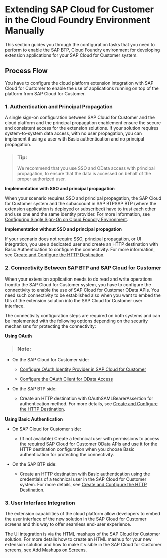 <!-- loio1150e4395ba6487bad2a7164db7ea417 -->

# Extending SAP Cloud for Customer in the Cloud Foundry Environment Manually

This section guides you through the configuration tasks that you need to perform to enable the SAP BTP, Cloud Foundry environment for developing extension applications for your SAP Cloud for Customer system.



<a name="loio1150e4395ba6487bad2a7164db7ea417__section_c2w_qbf_l2b"/>

## Process Flow

You have to configure the cloud platform extension integration with SAP Cloud for Customer to enable the use of applications running on top of the platform from SAP Cloud for Customer.



### 1. Authentication and Principal Propagation

A single sign-on configuration between SAP Cloud for Customer and the cloud platform and the principal propagation enablement ensure the secure and consistent access for the extension solutions. If your solution requires system-to-system data access, with no user propagation, you can implement it using a user with Basic authentication and no principal propagation.

> ### Tip:  
> We recommend that you use SSO and OData access with principal propagation, to ensure that the data is accessed on behalf of the proper authorized user.

**Implementation with SSO and principal propagation** 

When your scenario requires SSO and principal propagation, the SAP Cloud for Customer system and the subaccount in SAP BTPSAP BTP \(where the extension application is deployed or subscribed\) have to trust each other and use one and the same identity provider. For more information, see [Configuring Single Sign-On on Cloud Foundry Environment](configuring-single-sign-on-on-cloud-foundry-environment-6080a92.md).

**Implementation without SSO and principal propagation**

If your scenario does not require SSO, principal propagation, or UI integration, you use a dedicated user and create an HTTP destination with Basic Authentication to configure the connectivity. For more information, see [Create and Configure the HTTP Destination](create-and-configure-the-http-destination-21e50d8.md).



### 2. Connectivity Between SAP BTP and SAP Cloud for Customer

When your extension application needs to do read and write operations from/to the SAP Cloud for Customer system, you have to configure the connectivity to enable the use of SAP Cloud for Customer OData APIs. You need such connectivity to be established also when you want to embed the UIs of the extension solution into the SAP Cloud for Customer user interface.

The connectivity configuration steps are required on both systems and can be implemented with the following options depending on the security mechanisms for protecting the connectivity:

**Using OAuth**

> ### Note:  

-   On the SAP Cloud for Customer side:

    -   [Configure OAuth Identity Provider in SAP Cloud for Customer](configure-oauth-identity-provider-in-sap-cloud-for-customer-40d20a2.md)

    -   [Configure the OAuth Client for OData Access](configure-the-oauth-client-for-odata-access-2c9c02d.md)



-   On the SAP BTP side:

    -   Create an HTTP destination with OAuthSAMLBearerAssertion for authentication method. For more details, see [Create and Configure the HTTP Destination](create-and-configure-the-http-destination-21e50d8.md).



**Using Basic Authentication**

-   On SAP Cloud for Customer side:

    -   \(If not available\) Create a technical user with permissions to access the required SAP Cloud for Customer OData APIs and use it for the HTTP destination configuration when you choose Basic authentication for protecting the connectivity.



-   On the SAP BTP side:

    -   Create an HTTP destination with Basic authentication using the credentials of a technical user in the SAP Cloud for Customer system. For more details, see [Create and Configure the HTTP Destination](create-and-configure-the-http-destination-21e50d8.md).





### 3. User Interface Integration

The extension capabilities of the cloud platform allow developers to embed the user interface of the new solution in the SAP Cloud for Customer screens and this way to offer seamless end-user experience.

The UI integration is via the HTML mashups of the SAP Cloud for Customer solution. For more details how to create an HTML mashup for your new extension solution and how to make it visible in the SAP Cloud for Customer screens, see [Add Mashups on Screens](https://help.sap.com/viewer/5d3ae4aa1f174b2cb6ec625c93ef8884/CLOUD/en-US/98b729dd6d8e1014821a8a1b078819be.html).

